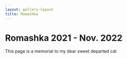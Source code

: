 ```yaml
---
layout: gallery-layout
title: Romashka
---
```

# Romashka 2021 - Nov. 2022
This page is a memorial to my dear sweet departed cat 


